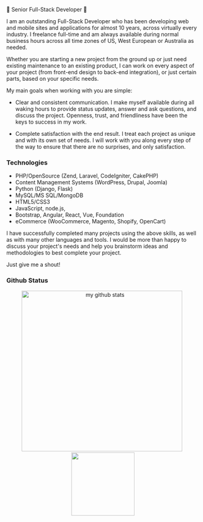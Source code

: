 👋 Senior Full-Stack Developer 👋

I am an outstanding Full-Stack Developer who has been developing web and mobile sites and applications for almost 10 years, across virtually every industry. I freelance full-time and am always available during normal business hours across all time zones of US, West European or Australia as needed.

Whether you are starting a new project from the ground up or just need existing maintenance to an existing product, I can work on every aspect of your project (from front-end design to back-end integration), or just certain parts, based on your specific needs.

My main goals when working with you are simple:

- Clear and consistent communication. I make myself available during all waking hours to provide status updates, answer and ask questions, and discuss the project. Openness, trust, and friendliness have been the keys to success in my work.

- Complete satisfaction with the end result. I treat each project as unique and with its own set of needs. I will work with you along every step of the way to ensure that there are no surprises, and only satisfaction.

### Technologies ###

- PHP/OpenSource (Zend, Laravel, CodeIgniter, CakePHP)
- Content Management Systems (WordPress, Drupal, Joomla)
- Python (Django, Flask)
- MySQL/MS SQL/MongoDB
- HTML5/CSS3
- JavaScript, node.js,
- Bootstrap, Angular, React, Vue, Foundation
- eCommerce (WooCommerce, Magento, Shopify, OpenCart)

I have successfully completed many projects using the above skills, as well as with many other languages and tools. I would be more than happy to discuss your project's needs and help you brainstorm ideas and methodologies to best complete your project. 

Just give me a shout!

### Github Status
<p align="center">
    <img src="https://github-readme-stats.vercel.app/api?username=tortuc&theme=highcontrast&include_all_commits=true" alt="my github stats" width="420" />&nbsp;<img src="https://github-readme-stats.vercel.app/api/top-langs/?username=tortuc&langs_count=8&layout=compact&theme=highcontrast&include_all_commits=true" height="165">
</p>
